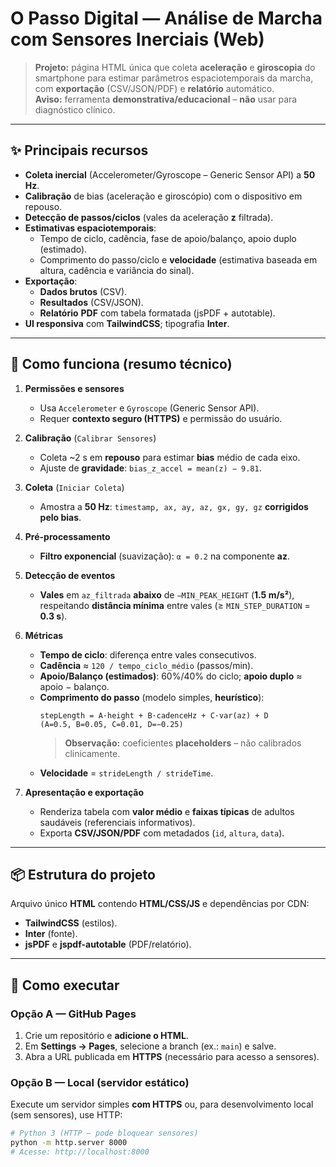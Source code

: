 # O Passo Digital — Análise de Marcha com Sensores Inerciais (Web)

> **Projeto:** página HTML única que coleta **aceleração** e **giroscopia** do smartphone para estimar parâmetros espaciotemporais da marcha, com **exportação** (CSV/JSON/PDF) e **relatório** automático.  
> **Aviso:** ferramenta **demonstrativa/educacional** – **não** usar para diagnóstico clínico.

---

## ✨ Principais recursos

- **Coleta inercial** (Accelerometer/Gyroscope – Generic Sensor API) a **50 Hz**.  
- **Calibração** de bias (aceleração e giroscópio) com o dispositivo em repouso.  
- **Detecção de passos/ciclos** (vales da aceleração **z** filtrada).  
- **Estimativas espaciotemporais**:
  - Tempo de ciclo, cadência, fase de apoio/balanço, apoio duplo (estimado).
  - Comprimento do passo/ciclo e **velocidade** (estimativa baseada em altura, cadência e variância do sinal).  
- **Exportação**:
  - **Dados brutos** (CSV).
  - **Resultados** (CSV/JSON).
  - **Relatório** **PDF** com tabela formatada (jsPDF + autotable).
- **UI responsiva** com **TailwindCSS**; tipografia **Inter**.

---

## 🧠 Como funciona (resumo técnico)

1. **Permissões e sensores**  
   - Usa `Accelerometer` e `Gyroscope` (Generic Sensor API).  
   - Requer **contexto seguro (HTTPS)** e permissão do usuário.

2. **Calibração** (`Calibrar Sensores`)  
   - Coleta ~2 s em **repouso** para estimar **bias** médio de cada eixo.  
   - Ajuste de **gravidade**: `bias_z_accel = mean(z) − 9.81`.

3. **Coleta** (`Iniciar Coleta`)  
   - Amostra a **50 Hz**: `timestamp, ax, ay, az, gx, gy, gz` **corrigidos pelo bias**.

4. **Pré-processamento**  
   - **Filtro exponencial** (suavização): `α = 0.2` na componente **az**.

5. **Detecção de eventos**  
   - **Vales** em `az_filtrada` **abaixo** de `−MIN_PEAK_HEIGHT` (**1.5 m/s²**), respeitando **distância mínima** entre vales (≥ `MIN_STEP_DURATION` = **0.3 s**).

6. **Métricas**  
   - **Tempo de ciclo**: diferença entre vales consecutivos.  
   - **Cadência** ≈ `120 / tempo_ciclo_médio` (passos/min).  
   - **Apoio/Balanço (estimados)**: 60%/40% do ciclo; **apoio duplo** ≈ apoio − balanço.  
   - **Comprimento do passo** (modelo simples, **heurístico**):
     ```
     stepLength = A·height + B·cadenceHz + C·var(az) + D
     (A=0.5, B=0.05, C=0.01, D=−0.25)
     ```
     > **Observação:** coeficientes **placeholders** – não calibrados clinicamente.  
   - **Velocidade** = `strideLength / strideTime`.

7. **Apresentação e exportação**  
   - Renderiza tabela com **valor médio** e **faixas típicas** de adultos saudáveis (referenciais informativos).  
   - Exporta **CSV/JSON/PDF** com metadados (`id`, `altura`, `data`).

---

## 📦 Estrutura do projeto

Arquivo único **HTML** contendo **HTML/CSS/JS** e dependências por CDN:

- **TailwindCSS** (estilos).
- **Inter** (fonte).
- **jsPDF** e **jspdf-autotable** (PDF/relatório).

---

## 🚀 Como executar

### Opção A — GitHub Pages
1. Crie um repositório e **adicione o HTML**.
2. Em **Settings → Pages**, selecione a branch (ex.: `main`) e salve.  
3. Abra a URL publicada em **HTTPS** (necessário para acesso a sensores).

### Opção B — Local (servidor estático)
Execute um servidor simples **com HTTPS** ou, para desenvolvimento local (sem sensores), use HTTP:

```bash
# Python 3 (HTTP – pode bloquear sensores)
python -m http.server 8000
# Acesse: http://localhost:8000


